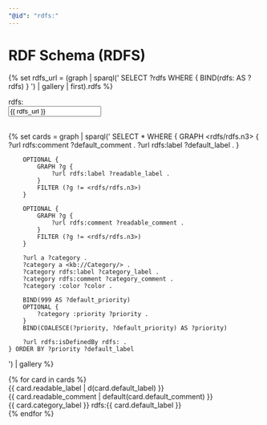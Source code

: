 ```yaml
---
"@id": "rdfs:"
---
```


# RDF Schema (RDFS)

{% set rdfs_url = (graph | sparql('
    SELECT ?rdfs WHERE {
        BIND(rdfs: AS ?rdfs)
    }
') | gallery | first).rdfs %}

<div class="ui container">
    <div class="ui large fluid labeled input">
      <div class="ui label">
        rdfs:
      </div>
      <input readonly type="text" placeholder="" value="{{ rdfs_url }}">
    </div>
</div>

<br/>

{% set cards = graph | sparql('
    SELECT * WHERE {
        GRAPH <rdfs/rdfs.n3> {
            ?url rdfs:comment ?default_comment .
            ?url rdfs:label ?default_label .
        }

        OPTIONAL {
            GRAPH ?g {
                ?url rdfs:label ?readable_label .
            }
            FILTER (?g != <rdfs/rdfs.n3>)
        }

        OPTIONAL {
            GRAPH ?g {
                ?url rdfs:comment ?readable_comment .
            }
            FILTER (?g != <rdfs/rdfs.n3>)
        }

        ?url a ?category .
        ?category a <kb://Category/> .
        ?category rdfs:label ?category_label .
        ?category rdfs:comment ?category_comment .
        ?category :color ?color .

        BIND(999 AS ?default_priority)
        OPTIONAL {
            ?category :priority ?priority .
        }
        BIND(COALESCE(?priority, ?default_priority) AS ?priority)

        ?url rdfs:isDefinedBy rdfs: .
    } ORDER BY ?priority ?default_label
') | gallery %}

<div class="ui four cards">
{% for card in cards %}
    <div class="ui {{ card.color }} raised card" data-href="{{ card.url }}">
        <div class="content">
            <div class="header">
                {{ card.readable_label | d(card.default_label) }}
            </div>
            <div class="description">
                {{ card.readable_comment | default(card.default_comment) }}
            </div>
        </div>
        <div class="extra content">
            <span title="{{ card.category_comment }}">{{ card.category_label }}</span>
            <span class="right floated">
                rdfs:{{ card.default_label }}
            </span>
        </div>
    </div>
{% endfor %}
</div>
